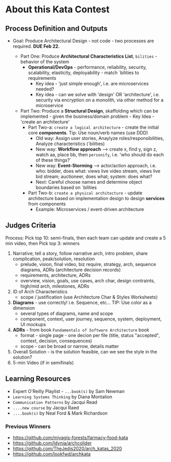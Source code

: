 # About this Kata Contest

## Process Definition and Outputs
- Goal: Produce Architectural Design - not code - two processes are required. **DUE Feb 22.**
 
  - Part One: Produce **Architectural Characteristics List**, `bilities` - behavior of the system
    - **Operational/DevOps** - performance, reliability, security, scalability, elasticity, deployability - match `bilities to requirements
      - Key idea - 'just simple enough', i.e. are microservices needed?
      - Key idea - can we solve with 'design' OR 'architecture', i.e. security via encryption on a monolith, via other method for a microservice
   - Part Two: Produce a **Structural Design**, skaffolding which can be implemented - given the business/domain problem - Key Idea - 'create an architecture'
       - Part Two-a: `create a logical architecture` - create the initial core **components**. Tip: Use noun/verb names (use DDD)
         - Old way: Assign user stories, Anaylyze roles/responsibilities, Analyze characteristics (`bilities)
         - New way: **Workflow approach** --> create x, find y, sign z, watch aa, place bb, then `personify`, i.e. 'who should do each of these things?`
         - New way: **Event-Storming** --> actor/action approach, i.e. who: bidder, does what: views live video stream, views live bid stream; auctioneer, does what; system: does what?
         - Next: Careful choose names and determine object boundaries based on `bilities
       - Part Two-b: `create a physical architecture` - update architecture based on implementation design to design **services** from components
         - Example: Microservices / event-driven architecture
         
## Judges Criteria
Process: Pick top 10: semi-finals, then each team can update and create a 5 min video, then Pick top 3: winners  
  
 1. Narrative; tell a story, follow narrative arch, intro problem, share complication, peak/solution, resolution
     - prelude, vision, final video, biz require, strategy, arch, sequence diagrams, ADRs (architecture decision records)
     - requirements, architecture, ADRs
     - overview, vision, goals, use cases, arch char, design contraints, high/mid arch, milestones, ADRs
  2. ID of Arch Characteristics
     - scope / justification (use Architecture Char & Styles Worksheets)
  3. **Diagrams** - use correctly! i.e. Sequence, etc... TIP: Use color as a dimension
     - several types of diagrams, name and scope
     - component, context, user journey, sequence, system, deployment, UI mockups 
  4. **ADRs** - from book `Fundamentals of Software Architecture` book
       - format - single page - one decion per file (title, status "accepted", context, decision, consequences)
       - scope - can be broad or narrow, details matter  
  5. Overall Solution - is the solution feasible, can we see the style in the solution?
  6. 5-min Video (if in semifinals)

  ## Learning Resources
- Expert O'Reilly Playlist - `...book(s)` by Sam Newman
- `Learning Systems Thinking` by Diana Montalion
- `Communication Patterns` by Jacqui Read
- `....new course` by Jacqui Raed
- `....book(s)` by Neal Ford & Mark Richardson

### Previous Winners
- https://github.com/miyagis-forests/farmacy-food-kata
- https://github.com/ldynia/archcolider
- https://github.com/TheJedis2020/arch_katas_2020
- https://github.com/lookfwd/archkata